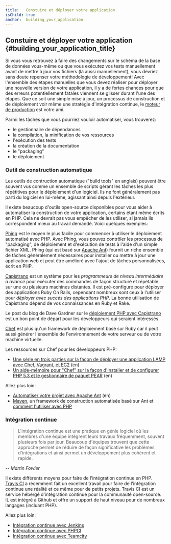 ```yaml
---
title:   Constuire et déployer votre application
isChild: true
anchor:  building_your_application
---
```


## Constuire et déployer votre application {#building_your_application_title}

Si vous vous retrouvez à faire des changements sur le schéma de la base de données vous-même ou que vous exécutez vos 
tests manuellement avant de mettre à jour vos fichiers (là aussi manuellement), vous devriez sans doute repenser votre 
méthodologie de développement! Avec l'ensemble des étapes manuelles que vous devez réaliser pour déployer une 
nouvelle version de votre application, il y a de fortes chances pour que des erreurs potentiellement fatales viennent 
se glisser durant l'une des étapes. Que ce soit une simple mise à jour, un processus de construction et de déploiement 
voir même une stratégie d'intégration continue, le [moteur de production](http://fr.wikipedia.org/wiki/Moteur_de_production) 
 est votre ami.

Parmi les tâches que vous pourriez vouloir automatiser, vous trouverez:

* le gestionnaire de dépendances
* la compilation, la minification de vos ressources
* l'exécution des tests
* la création de la documentation
* le "packaging"
* le déploiement


### Outil de construction automatique

Les outils de contruction automatique ("build tools" en anglais) peuvent être souvent vus comme un ensemble de scripts 
gérant les tâches les plus répétitives pour le déploiement d'un logiciel. Ils ne font généralement pas parti du logiciel 
en lui-même, agissant ainsi depuis l'extérieur.

Il existe beaucoup d'outils open-source disponibles pour vous aider à automatiser la construction de votre application, 
certains étant même écrits en PHP. Cela ne devrait pas vous empêcher de les utiliser, si jamais ils correspondent mieux 
au travail demandé. Voici quelques exemples:

[Phing](http://www.phing.info/) est le moyen le plus facile pour commencer à utiliser le déploiement automatisé avec PHP. 
Avec Phing, vous pouvez contrôler les processus de "packaging", de déploiement et d'exécution de tests à l'aide d'un 
simple fichier XML. Phing (qui est basé sur [Apache Ant](http://ant.apache.org/)) fournit un riche ensemble de tâches 
généralement nécessaires pour installer ou mettre à jour une application web et peut être amélioré avec l'ajout de 
tâches personnalisées, écrit en PHP.

[Capistrano](https://github.com/capistrano/capistrano/wiki) est un système pour les *programmeurs de niveau intermédiaire 
à avancé* pour exécuter des commandes de façon structuré et répétable sur une ou plusieurs machines distantes. Il est 
pré-configuré pour déployer des applications Ruby On Rails, cependant nombreux sont ceux à l'utiliser pour *déployer 
avec succès des applications PHP*. La bonne utilisation de Capistrano dépend de vos connaissances en Ruby et Rake.

Le post du blog de Dave Gardner sur le [déploiement PHP avec Capistrano](http://www.davegardner.me.uk/blog/2012/02/13/php-deployment-with-capistrano/) 
est un bon point de départ pour les développeurs qui seraient intéressés.

[Chef](http://www.opscode.com/chef/) est plus qu'un framework de déploiement basé sur Ruby car il peut aussi générer 
l'ensemble de l'environnement de votre serveur ou de votre machine virtuelle.

Les ressources sur Chef pour les développeurs PHP:

* [Une série en trois parties sur la façon de déployer une application LAMP avec Chef, Vagrant, et EC2](http://www.jasongrimes.org/2012/06/managing-lamp-environments-with-chef-vagrant-and-ec2-1-of-3/) (en)
* [Un aide-mémoire pour "Chef" sur la façon d'installer et de configurer PHP 5.3 et le gestionnaire de paquet PEAR](https://github.com/opscode-cookbooks/php) (en)

Allez plus loin:

* [Automatiser votre projet avec Apache Ant](http://net.tutsplus.com/tutorials/other/automate-your-projects-with-apache-ant/) (en)
* [Maven](http://maven.apache.org/), un framework de construction automatisée basé sur Ant et [comment l'utiliser avec PHP](http://www.php-maven.org/)

### Intégration continue

> L'intégration continue est une pratique en génie logiciel où les membres d'une équipe intègrent leurs travaux 
> fréquemment, souvent plusieurs fois par jour. Beaucoup d'équipes trouvent que cette approche permet de réduire de 
> façon significative les problèmes d'intégrations et ainsi permet un développement plus cohérent et rapide.

*-- Martin Fowler*

Il existe différents moyens pour faire de l'intégration continue en PHP. [Travis CI](https://travis-ci.org/) a récemment 
fait un excellent travail pour faire de l'intégration continue une réalité et ce même pour de petits projets. Travis 
CI est un service hébergé d'intégration continue pour la communauté open-source. IL est intégré à Github et offre un 
support de haut niveau pour de nombreux langages (incluant PHP).

Allez plus loin:

* [Intégration continue avec Jenkins](http://jenkins-ci.org/)
* [Intégration continue avec PHPCI](http://www.phptesting.org/)
* [Intégration continue avec Teamcity](http://www.jetbrains.com/teamcity/)
